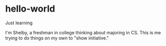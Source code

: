 # hello-world
Just learning

I'm Shelby, a freshman in college thinking about majoring in CS.  This is me trying to do things on my own to "show initiative."
